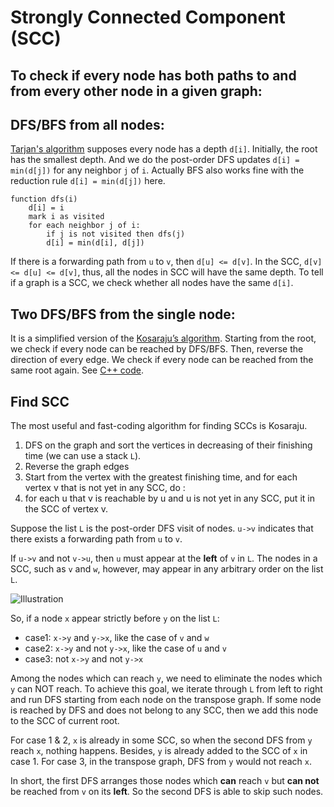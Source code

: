 # Strongly Connected Component (SCC)


## To check if every node has both paths to and from every other node in a given graph:

DFS/BFS from all nodes:
---
[Tarjan's algorithm](https://en.wikipedia.org/wiki/Tarjan%27s_strongly_connected_components_algorithm) supposes every node has a depth `d[i]`. Initially, the root has the smallest depth. And we do the post-order DFS updates `d[i] = min(d[j])` for any neighbor `j` of `i`. Actually BFS also works fine with the reduction rule `d[i] = min(d[j])` here.

    function dfs(i)
        d[i] = i
        mark i as visited
        for each neighbor j of i: 
            if j is not visited then dfs(j)
            d[i] = min(d[i], d[j])

If there is a forwarding path from `u` to `v`, then `d[u] <= d[v]`. In the SCC, `d[v] <= d[u] <= d[v]`, thus, all the nodes in SCC will have the same depth. To tell if a graph is a SCC, we check whether all nodes have the same `d[i]`.

Two DFS/BFS from the single node:
---
It is a simplified version of the [Kosaraju’s algorithm](https://www.geeksforgeeks.org/strongly-connected-components/). Starting from the root, we check if every node can be reached by DFS/BFS. Then, reverse the direction of every edge. We check if every node can be reached from the same root again. See [C++ code](http://codeforces.com/contest/475/submission/8140615).

## Find SCC

The most useful and fast-coding algorithm for finding SCCs is Kosaraju.

1. DFS on the graph and sort the vertices in decreasing of their finishing time (we can use a stack `L`).
2. Reverse the graph edges
2. Start from the vertex with the greatest finishing time, and for each vertex v that is not yet in any SCC, do : 
3. for each u that v is reachable by u and u is not yet in any SCC, put it in the SCC of vertex v.

Suppose the list `L` is the post-order DFS visit of nodes. `u->v` indicates that there exists a forwarding path from `u` to `v`.

If `u->v` and not `v->u`, then `u` must appear at the **left** of `v` in `L`. The nodes in a SCC, such as `v` and `w`, however, may appear in any arbitrary order on the list `L`.

![Illustration](https://github.com/xiaoylu/leetcode_category/blob/master/StronglyConnectedComponent/Kosaraju.png)

So, if a node `x` appear strictly before `y` on the list `L`:

* case1: `x->y` and `y->x`, like the case of `v` and `w`
* case2: `x->y` and not `y->x`, like the case of `u` and `v`
* case3: not `x->y` and not `y->x`

Among the nodes which can reach `y`, we need to eliminate the nodes which `y` can NOT reach. To achieve this goal, we iterate through `L` from left to right and run DFS starting from each node on the transpose graph. If some node is reached by DFS and does not belong to any SCC, then we add this node to the SCC of current root.

For case 1 & 2, `x` is already in some SCC, so when the second DFS from `y` reach `x`, nothing happens. Besides, `y` is already added to the SCC of `x` in case 1. For case 3, in the transpose graph, DFS from `y` would not reach `x`.

In short, the first DFS arranges those nodes which **can** reach `v` but **can not** be reached from `v` on its **left**. So the second DFS is able to skip such nodes.


